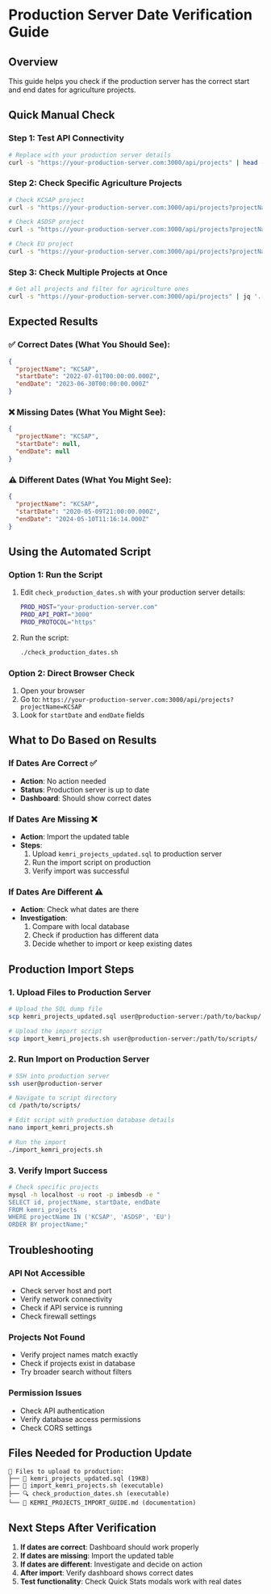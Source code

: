 # Production Server Date Verification Guide

## Overview
This guide helps you check if the production server has the correct start and end dates for agriculture projects.

## Quick Manual Check

### Step 1: Test API Connectivity
```bash
# Replace with your production server details
curl -s "https://your-production-server.com:3000/api/projects" | head -20
```

### Step 2: Check Specific Agriculture Projects
```bash
# Check KCSAP project
curl -s "https://your-production-server.com:3000/api/projects?projectName=KCSAP" | jq '.[0] | {projectName, startDate, endDate}'

# Check ASDSP project  
curl -s "https://your-production-server.com:3000/api/projects?projectName=ASDSP" | jq '.[0] | {projectName, startDate, endDate}'

# Check EU project
curl -s "https://your-production-server.com:3000/api/projects?projectName=EU" | jq '.[0] | {projectName, startDate, endDate}'
```

### Step 3: Check Multiple Projects at Once
```bash
# Get all projects and filter for agriculture ones
curl -s "https://your-production-server.com:3000/api/projects" | jq '.[] | select(.projectName | test("KCSAP|ASDSP|EU|Development of horticultural value chains|Procurement of vaccines|Dairy Cows|One day old chicks|Feed for the Chicks")) | {projectName, startDate, endDate}'
```

## Expected Results

### ✅ Correct Dates (What You Should See):
```json
{
  "projectName": "KCSAP",
  "startDate": "2022-07-01T00:00:00.000Z",
  "endDate": "2023-06-30T00:00:00.000Z"
}
```

### ❌ Missing Dates (What You Might See):
```json
{
  "projectName": "KCSAP", 
  "startDate": null,
  "endDate": null
}
```

### ⚠️ Different Dates (What You Might See):
```json
{
  "projectName": "KCSAP",
  "startDate": "2020-05-09T21:00:00.000Z",
  "endDate": "2024-05-10T11:16:14.000Z"
}
```

## Using the Automated Script

### Option 1: Run the Script
1. Edit `check_production_dates.sh` with your production server details:
   ```bash
   PROD_HOST="your-production-server.com"
   PROD_API_PORT="3000"
   PROD_PROTOCOL="https"
   ```

2. Run the script:
   ```bash
   ./check_production_dates.sh
   ```

### Option 2: Direct Browser Check
1. Open your browser
2. Go to: `https://your-production-server.com:3000/api/projects?projectName=KCSAP`
3. Look for `startDate` and `endDate` fields

## What to Do Based on Results

### If Dates Are Correct ✅
- **Action**: No action needed
- **Status**: Production server is up to date
- **Dashboard**: Should show correct dates

### If Dates Are Missing ❌
- **Action**: Import the updated table
- **Steps**:
  1. Upload `kemri_projects_updated.sql` to production server
  2. Run the import script on production
  3. Verify import was successful

### If Dates Are Different ⚠️
- **Action**: Check what dates are there
- **Investigation**: 
  1. Compare with local database
  2. Check if production has different data
  3. Decide whether to import or keep existing dates

## Production Import Steps

### 1. Upload Files to Production Server
```bash
# Upload the SQL dump file
scp kemri_projects_updated.sql user@production-server:/path/to/backup/

# Upload the import script
scp import_kemri_projects.sh user@production-server:/path/to/scripts/
```

### 2. Run Import on Production Server
```bash
# SSH into production server
ssh user@production-server

# Navigate to script directory
cd /path/to/scripts/

# Edit script with production database details
nano import_kemri_projects.sh

# Run the import
./import_kemri_projects.sh
```

### 3. Verify Import Success
```bash
# Check specific projects
mysql -h localhost -u root -p imbesdb -e "
SELECT id, projectName, startDate, endDate 
FROM kemri_projects 
WHERE projectName IN ('KCSAP', 'ASDSP', 'EU') 
ORDER BY projectName;"
```

## Troubleshooting

### API Not Accessible
- Check server host and port
- Verify network connectivity
- Check if API service is running
- Check firewall settings

### Projects Not Found
- Verify project names match exactly
- Check if projects exist in database
- Try broader search without filters

### Permission Issues
- Check API authentication
- Verify database access permissions
- Check CORS settings

## Files Needed for Production Update

```
📁 Files to upload to production:
├── 📄 kemri_projects_updated.sql (19KB)
├── 🔧 import_kemri_projects.sh (executable)
├── 🔍 check_production_dates.sh (executable)
└── 📖 KEMRI_PROJECTS_IMPORT_GUIDE.md (documentation)
```

## Next Steps After Verification

1. **If dates are correct**: Dashboard should work properly
2. **If dates are missing**: Import the updated table
3. **If dates are different**: Investigate and decide on action
4. **After import**: Verify dashboard shows correct dates
5. **Test functionality**: Check Quick Stats modals work with real dates



